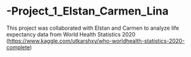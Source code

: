 # -Project_1_Elstan_Carmen_Lina
This project was collaborated with Elstan and Carmen to analyze life expectancy data from World Health Statistics 2020 (https://www.kaggle.com/utkarshxy/who-worldhealth-statistics-2020-complete)
